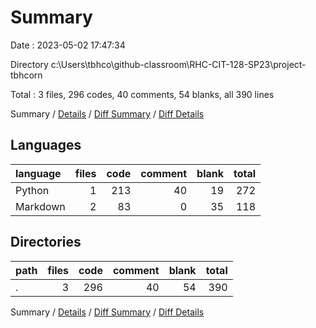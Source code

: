 # Summary

Date : 2023-05-02 17:47:34

Directory c:\\Users\\tbhco\\github-classroom\\RHC-CIT-128-SP23\\project-tbhcorn

Total : 3 files,  296 codes, 40 comments, 54 blanks, all 390 lines

Summary / [Details](details.md) / [Diff Summary](diff.md) / [Diff Details](diff-details.md)

## Languages
| language | files | code | comment | blank | total |
| :--- | ---: | ---: | ---: | ---: | ---: |
| Python | 1 | 213 | 40 | 19 | 272 |
| Markdown | 2 | 83 | 0 | 35 | 118 |

## Directories
| path | files | code | comment | blank | total |
| :--- | ---: | ---: | ---: | ---: | ---: |
| . | 3 | 296 | 40 | 54 | 390 |

Summary / [Details](details.md) / [Diff Summary](diff.md) / [Diff Details](diff-details.md)